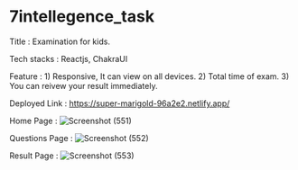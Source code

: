 # 7intellegence_task

Title : Examination for kids.


Tech stacks : Reactjs, ChakraUI


Feature : 1) Responsive, It can view on all devices.
          2) Total time of exam.
          3) You can reivew your result immediately.
          
          
 Deployed Link : https://super-marigold-96a2e2.netlify.app/
 
 
          
Home Page : ![Screenshot (551)](https://user-images.githubusercontent.com/96245223/179405860-fc734405-0a1a-4aab-98a0-316cbac41e84.png)


Questions Page : ![Screenshot (552)](https://user-images.githubusercontent.com/96245223/179405872-d021c9bf-8f38-4685-8269-b2772f70f1fe.png)


Result Page : ![Screenshot (553)](https://user-images.githubusercontent.com/96245223/179405890-fa1791de-f611-4a3d-b594-b038ce47d9d9.png)


